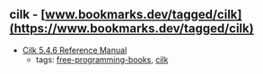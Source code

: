 cilk - [www.bookmarks.dev/tagged/cilk](https://www.bookmarks.dev/tagged/cilk) 
---
* [Cilk 5.4.6 Reference Manual](http://supertech.csail.mit.edu/cilk/manual-5.4.6.pdf)
    * tags: [free-programming-books](../tags/free-programming-books.md), [cilk](../tags/cilk.md)
